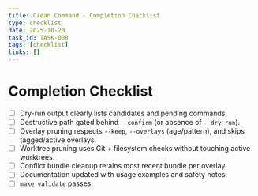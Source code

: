```yaml
---
title: Clean Command - Completion Checklist
type: checklist
date: 2025-10-20
task_id: TASK-008
tags: [checklist]
links: []
---
```


# Completion Checklist

- [ ] Dry-run output clearly lists candidates and pending commands.
- [ ] Destructive path gated behind `--confirm` (or absence of `--dry-run`).
- [ ] Overlay pruning respects `--keep`, `--overlays` (age/pattern), and skips tagged/active overlays.
- [ ] Worktree pruning uses Git + filesystem checks without touching active worktrees.
- [ ] Conflict bundle cleanup retains most recent bundle per overlay.
- [ ] Documentation updated with usage examples and safety notes.
- [ ] `make validate` passes.
